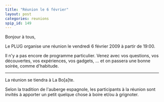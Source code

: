 ```yaml
---
title: "Réunion le 6 février"
layout: post
categories: reunions
spip_id: 149
---
```

Bonjour à tous,

Le PLUG organise une réunion le vendredi 6 février 2009 à partir de 19:00.

Il n'y a pas encore de programme particulier. Venez avec vos questions, vos découvertes, vos expériences, vos gadgets, … et on passera une bonne soirée, comme d'habitude.

----
La réunion se tiendra à La Bo\[a\]te.

Selon la tradition de l'auberge espagnole, les participants à la réunion sont invités à apporter un petit quelque chose à boire et/ou à grignoter.